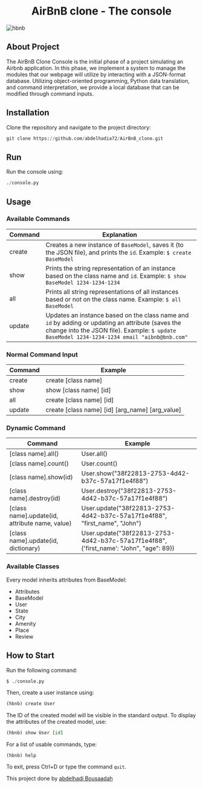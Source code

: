   <h1 align="center">AirBnB clone - The console </h1>

![hbnb](https://camo.githubusercontent.com/a8cd2eef2325c425519095dc2501111e630a77eddb454938c527cb82ea9c3aeb/68747470733a2f2f73332e616d617a6f6e6177732e636f6d2f696e7472616e65742d70726f6a656374732d66696c65732f686f6c626572746f6e7363686f6f6c2d6869676865722d6c6576656c5f70726f6772616d6d696e672b2f3236332f4842544e2d68626e622d46696e616c2e706e67)

## About Project

The AirBnB Clone Console is the initial phase of a project simulating an Airbnb application. In this phase, we implement a system to manage the modules that our webpage will utilize by interacting with a JSON-format database. Utilizing object-oriented programming, Python data translation, and command interpretation, we provide a local database that can be modified through command inputs.

## Installation

Clone the repository and navigate to the project directory:

```python
git clone https://github.com/abdelhadia72/AirBnB_clone.git
```
## Run

Run the console using:


```python
./console.py
```
## Usage

### Available Commands

|Command|Explanation|
|---|---|
|create|Creates a new instance of `BaseModel`, saves it (to the JSON file), and prints the `id`. Example: `$ create BaseModel`|
|show|Prints the string representation of an instance based on the class name and `id`. Example: `$ show BaseModel 1234-1234-1234`|
|all|Prints all string representations of all instances based or not on the class name. Example: `$ all BaseModel`|
|update|Updates an instance based on the class name and `id` by adding or updating an attribute (saves the change into the JSON file). Example: `$ update BaseModel 1234-1234-1234 email "aibnb@bnb.com"`|

### Normal Command Input

|Command|Example|
|---|---|
|create|create [class name]|
|show|show [class name] [id]|
|all|create [class name] [id]|
|update|create [class name] [id] [arg_name] [arg_value]|

### Dynamic Command 

|Command|Example|
|---|---|
|[class name].all()|User.all()|
|[class name].count()|User.count()|
|[class name].show(id)|User.show("38f22813-2753-4d42-b37c-57a17f1e4f88")|
|[class name].destroy(id)|User.destroy("38f22813-2753-4d42-b37c-57a17f1e4f88")|
|[class name].update(id, attribute name, value)|User.update("38f22813-2753-4d42-b37c-57a17f1e4f88", "first_name", "John")|
|[class name].update(id, dictionary)|User.update("38f22813-2753-4d42-b37c-57a17f1e4f88", {'first_name': "John", "age": 89})|

### Available Classes

Every model inherits attributes from BaseModel:

- Attributes
- BaseModel
- User
- State
- City
- Amenity
- Place
- Review

## How to Start

Run the following command:

```python
$ ./console.py
```

Then, create a user instance using:


```python
(hbnb) create User
```

The ID of the created model will be visible in the standard output. To display the attributes of the created model, use:


```python
(hbnb) show User [id]
```

For a list of usable commands, type:


```pyton
(hbnb) help
```

To exit, press Ctrl+D or type the command `quit`.

This project done by [abdelhadi Bousaadah](https://github.com/abdelhadia72)
